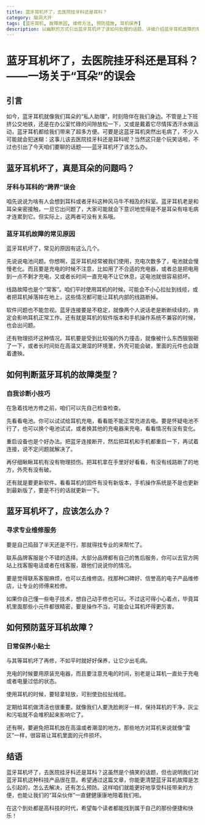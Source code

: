```yaml
---
title: 蓝牙耳机坏了，去医院挂牙科还是耳科？
category: 脑洞大开
tags: [蓝牙耳机, 故障原因, 维修方法, 预防措施, 耳机保养]
description: 以幽默的方式引出蓝牙耳机坏了该如何处理的话题，详细介绍蓝牙耳机故障的常见原因、自我诊断技巧、寻求专业维修的方法以及日常保养的要点，帮助读者了解如何应对蓝牙耳机故障并做好预防。
---
```


# 蓝牙耳机坏了，去医院挂牙科还是耳科？——一场关于“耳朵”的误会

## 引言

如今，蓝牙耳机就像我们耳朵的“私人助理”，时刻陪伴在我们身边。不管是上下班挤公交地铁，还是在办公室忙碌的间隙放松一下，又或是戴着它尽情挥洒汗水做运动，蓝牙耳机都给我们带来了超多方便。可要是这蓝牙耳机突然出毛病了，不少人可能就会犯迷糊：这事儿该去医院挂牙科还是耳科呢？当然这只是个玩笑话啦，不过也引出了今天咱们要聊的话题——蓝牙耳机坏了该怎么办。

## 蓝牙耳机坏了，真是耳朵的问题吗？

### 牙科与耳科的“跨界”误会

咱先说说为啥有人会想到耳科或者牙科这种风马牛不相及的科室。蓝牙耳机老是和耳朵亲密接触，一旦它出问题了，大家可能就会下意识地觉得是不是耳朵有啥毛病才连累到它。但实际上，这两者可没有关系哦。

### 蓝牙耳机故障的常见原因

蓝牙耳机坏了，常见的原因有这么几个。

先说说电池问题。你想啊，蓝牙耳机经常被我们使用，充电次数多了，电池就会慢慢老化。而且要是充电的时候不注意，比如用了不合适的充电器，或者总是把电用到一点不剩才充电，又或者长时间一直充电不让它休息，这电池就很容易损坏。

线路故障也是个“常客”。咱们平时使用耳机的时候，可能会不小心拉扯到线缆，或者把耳机掉落摔在地上，这些情况都可能让耳机内部的线路断掉。

软件问题也不能忽视。蓝牙连接要是不稳定，就像两个人说话老是断断续续的，肯定会影响耳机正常工作。还有就是耳机的软件版本和手机操作系统不兼容的时候，也会出问题。

还有物理损坏这种情况。耳机要是受到比较强的外力撞击，就像被什么东西狠狠砸了一下，或者长时间处在高温又潮湿的环境里，外壳可能会破，里面的元件也会跟着遭殃。

## 如何判断蓝牙耳机的故障类型？

### 自我诊断小技巧

在急着找地方修之前，咱们可以先自己检查检查。

先看看电池。你可以试试给耳机充电，看看能不能正常充进去电。要是怀疑电池不行了，也可以换个电池试试，或者换其他的充电器来充电，看看情况有没有变化。

重启设备也是个好办法。把蓝牙连接断开，然后把耳机和手机都重启一下，再试着连接，说不定问题就解决了。

再仔细瞅瞅耳机有没有物理损伤。把耳机拿在手里好好看看，有没有线路断了的地方，外壳有没有破。

还有就是要更新软件。看看耳机的固件有没有新版本，手机操作系统是不是也更新到最新版了，要是不行的话就更新一下。

## 蓝牙耳机坏了，应该怎么办？

### 寻求专业维修服务

要是自己捣鼓了半天还是不行，那就得找专业的来帮忙了。

联系品牌客服是个不错的选择。大部分品牌都有自己的售后服务，你可以去官方网站上找客服电话或者在线客服，跟他们说说你的情况。

要是觉得联系客服麻烦，也可以去维修店。找那种口碑好、信誉高的电子产品维修店，让专业的师傅来检修。

如果你自己懂一些电子技术，想自己动手修也可以。不过这可得小心着点，毕竟耳机里面那些小元件都很精密，要是操作不当，可能会让耳机坏得更厉害。

## 如何预防蓝牙耳机故障？

### 日常保养小贴士

与其等耳机坏了再修，不如平时就好好保养，让它少出毛病。

充电的时候要用原装充电器，而且要注意充电的时间，别老是让耳机一直处于充电或者电量过低的状态。

使用耳机的时候，要轻拿轻放，可别使劲拉扯线缆。

定期给耳机做清洁也很重要。就像我们人要洗脸刷牙一样，保持耳机的干净，灰尘和污垢就不会堆积起来影响它了。

还有啊，要避免把耳机放在高温或者潮湿的地方。那些地方对耳机来说就像“雷区”一样，很容易让耳机里面的元件损坏。

## 结语

蓝牙耳机坏了，去医院挂牙科还是耳科？这虽然是个搞笑的话题，但也说明我们对蓝牙耳机这种科技产品很在意。希望通过这篇文章，你能更清楚蓝牙耳机故障是怎么引起的，怎么去解决，还有怎么预防。这样咱们就能更好地享受科技带来的方便，也能让我们的“耳朵伙伴”一直健健康康地陪着我们啦。

在这个到处都是高科技的时代，希望每个读者都能找到属于自己的那份便捷和快乐！